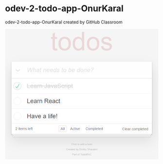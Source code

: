 # odev-2-todo-app-OnurKaral

odev-2-todo-app-OnurKaral created by GitHub Classroom

![](public/image.png)
